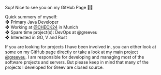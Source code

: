 Sup! Nice to see you on my GitHub Page 🙋‍♂️

Quick summery of myself:  
❖ Primary Java Developer  
❖ Working at [@CHECK24](https://github.com/CHECK24) in Munich  
❖ Spare time project(s): DevOps at @greeveu  
❖ Interested in GO, V and Rust  
  

If you are looking for projects I have been involved in, you can either look at some on my GitHub page directly or take a look at my main project [@greeveu](https://github.com/greeveu). I am responsible for developing and managing most of the software projects and servers. But please keep in mind that many of the projects I developed for Greev are closed source.
